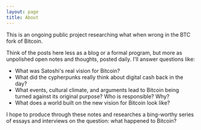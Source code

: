 ```yaml
---
layout: page
title: About
---
```


This is an ongoing public project researching what when wrong in the BTC fork of Bitcoin.

Think of the posts here less as a blog or a formal program, but more as unpolished open notes and thoughts, posted daily.  I'll answer questions like:

- What was Satoshi's real vision for Bitcoin?
- What did the cypherpunks really think about digital cash back in the day?
- What events, cultural climate, and arguments lead to Bitcoin being turned against its original purpose? Who is responsible? Why?
- What does a world built on the new vision for Bitcoin look like? 

I hope to produce through these notes and researches a bing-worthy series of essays and interviews on the question: what happened to Bitcoin?

